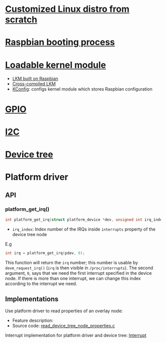 # [Customized Linux distro from scratch](Customized%20Linux%20distro%20from%20scratch)

# [Raspbian booting process](Raspbian%20booting%20process.md)
# [Loadable kernel module](Loadable%20kernel%20module)
* [LKM built on Raspbian]()
* [Cross-compiled LKM]()
* [KConfig](https://github.com/TranPhucVinh/C/blob/master/Kernel/KBuild.md): configs kernel module which stores Raspbian configuration

# [GPIO](GPIO)

# [I2C](I2C)

# [Device tree](Device%20tree)

# Platform driver

## API

### platform_get_irq()

```c
int platform_get_irq(struct platform_device *dev, unsigned int irq_index)
```

* ``irq_index``: Index number of the IRQs inside ``interrupts`` property of the device tree node

E.g

```c
int irq = platform_get_irq(pdev, 0); 
```

This function will return the ``irq`` number; this number is usable by ``devm_request_irq()`` (``irq`` is then visible in ``/proc/interrupts``). The second argument, ``0``, says that we need the first interrupt specified in the device node. If there is more than one interrupt, we can change this index according to the interrupt we need.

## Implementations

Use platform driver to read properties of an overlay node: 

* Feature description:
* Source code: [read_device_tree_node_properties.c](https://github.com/TranPhucVinh/Raspberry-Pi-C/blob/main/Kernel/Device%20tree/read_device_tree_node_properties.c)

Interrupt implementation for platform driver and device tree: [Interrupt](https://github.com/TranPhucVinh/Raspberry-Pi-C/blob/main/Kernel/Device%20tree/Interrupt.md)
